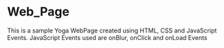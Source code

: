 # Web_Page
This is a sample Yoga WebPage created using HTML, CSS and JavaScript Events.
JavaScript Events used are onBlur, onClick and onLoad Events 
